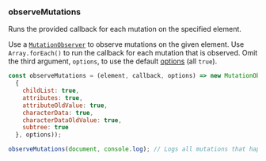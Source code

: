 ### observeMutations

Runs the provided callback for each mutation on the specified element.

Use a [`MutationObserver`](https://developer.mozilla.org/en-US/docs/Web/API/MutationObserver) to observe mutations on the given element.
Use `Array.forEach()` to run the callback for each mutation that is observed.
Omit the third argument, `options`, to use the default [options](https://developer.mozilla.org/en-US/docs/Web/API/MutationObserver#MutationObserverInit) (all `true`).

```js
const observeMutations = (element, callback, options) => new MutationObserver(mutations => mutations.forEach(m => callback(m))).observe(element, Object.assign(
  {
    childList: true,
    attributes: true,
    attributeOldValue: true,
    characterData: true,
    characterDataOldValue: true,
    subtree: true
  }, options));
```

```js
observeMutations(document, console.log); // Logs all mutations that happen on the page
```
